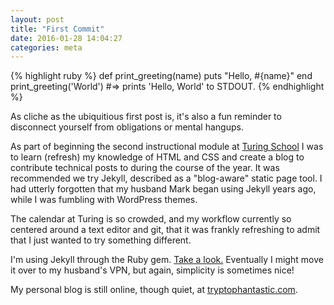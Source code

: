 ```yaml
---
layout: post
title: "First Commit"
date: 2016-01-28 14:04:27
categories: meta
---
```

{% highlight ruby %}
def print_greeting(name)
  puts "Hello, #{name}"
end
print_greeting('World')
#=> prints 'Hello, World' to STDOUT.
{% endhighlight %}

As cliche as the ubiquitious first post is, it's also a fun reminder to disconnect yourself from obligations or mental hangups.

As part of beginning the second instructional module at [Turing School](http://turing.io) I was to learn (refresh) my knowledge of HTML and CSS and create a blog to contribute technical posts to during the course of the year. It was recommended we try Jekyll, described as a "blog-aware" static page tool. I had utterly forgotten that my husband Mark began using Jekyll years ago, while I was fumbling with WordPress themes.

The calendar at Turing is so crowded, and my workflow currently so centered around a text editor and git, that it was frankly refreshing to admit that I just wanted to try something different.

I'm using Jekyll through the Ruby gem. [Take a look.](http://jekyllrb.com/) Eventually I might move it over to my husband's VPN, but again, simplicity is sometimes nice!

My personal blog is still online, though quiet, at [tryptophantastic.com](http://tryptophantastic.com).

